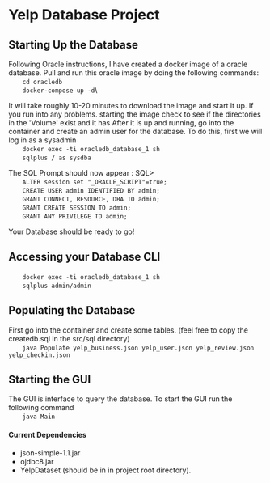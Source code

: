 
# Yelp Database Project


## Starting Up the Database
Following Oracle instructions, I have created a docker image of a oracle database.
Pull and run this oracle image by doing the following commands:\
&nbsp;&nbsp;&nbsp;&nbsp;&nbsp;&nbsp;   `cd oracledb` \
&nbsp;&nbsp;&nbsp;&nbsp;&nbsp;&nbsp;   `docker-compose up -d`\

It will take roughly 10-20 minutes to download the image and start it up. 
If you run into any problems. starting the image check to see if the directories in the 'Volume' exist and it has 
After it is up and running, go into the container and create an admin user for the database. 
To do this, first we will log in as a sysadmin \
&nbsp;&nbsp;&nbsp;&nbsp;&nbsp;&nbsp;   `docker exec -ti oracledb_database_1 sh` \
&nbsp;&nbsp;&nbsp;&nbsp;&nbsp;&nbsp;   `sqlplus / as sysdba` 

The SQL Prompt should now appear : SQL> \
&nbsp;&nbsp;&nbsp;&nbsp;&nbsp;&nbsp; `ALTER session set "_ORACLE_SCRIPT"=true;` \
&nbsp;&nbsp;&nbsp;&nbsp;&nbsp;&nbsp; `CREATE USER admin IDENTIFIED BY admin;`\
&nbsp;&nbsp;&nbsp;&nbsp;&nbsp;&nbsp; `GRANT CONNECT, RESOURCE, DBA TO admin;`\
&nbsp;&nbsp;&nbsp;&nbsp;&nbsp;&nbsp; `GRANT CREATE SESSION TO admin;`\
&nbsp;&nbsp;&nbsp;&nbsp;&nbsp;&nbsp; `GRANT ANY PRIVILEGE TO admin;`

Your Database should be ready to go! 

## Accessing your Database CLI 
&nbsp;&nbsp;&nbsp;&nbsp;&nbsp;&nbsp;   `docker exec -ti oracledb_database_1 sh` \
&nbsp;&nbsp;&nbsp;&nbsp;&nbsp;&nbsp;   `sqlplus admin/admin `


## Populating the Database 
First go into the container and create some tables. (feel free to copy the createdb.sql in the src/sql directory)\
&nbsp;&nbsp;&nbsp;&nbsp;&nbsp;&nbsp; `java Populate yelp_business.json yelp_user.json yelp_review.json yelp_checkin.json`

## Starting the GUI
The GUI is interface to query the database. To start the GUI run the following command \
&nbsp;&nbsp;&nbsp;&nbsp;&nbsp;&nbsp; `java Main`


#### Current Dependencies
- json-simple-1.1.jar
- ojdbc8.jar
- YelpDataset (should be in in project root directory).



